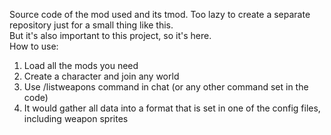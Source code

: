 Source code of the mod used and its tmod. Too lazy to create a separate repository just for a small thing like this.  
But it's also important to this project, so it's here.  
How to use:
1. Load all the mods you need
2. Create a character and join any world
3. Use /listweapons command in chat (or any other command set in the code)
4. It would gather all data into a format that is set in one of the config files, including weapon sprites

